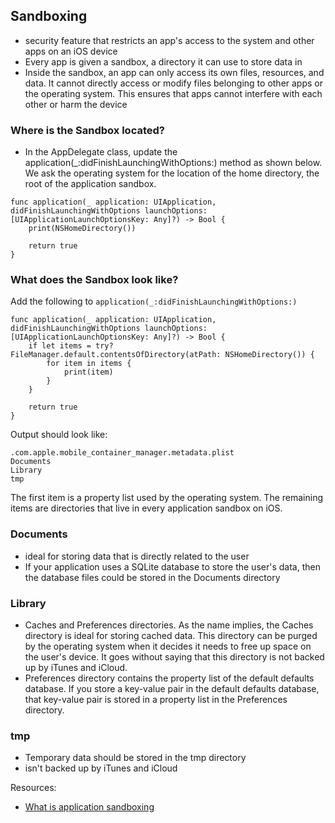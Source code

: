 ## Sandboxing

- security feature that restricts an app's access to the system and other apps on an iOS device
- Every app is given a sandbox, a directory it can use to store data in
- Inside the sandbox, an app can only access its own files, resources, and data. It cannot directly access or modify files belonging to other apps or the operating system. This ensures that apps cannot interfere with each other or harm the device

### Where is the Sandbox located?
- In the AppDelegate class, update the application(_:didFinishLaunchingWithOptions:) method as shown below. We ask the operating system for the location of the home directory, the root of the application sandbox.

```
func application(_ application: UIApplication, didFinishLaunchingWithOptions launchOptions: [UIApplicationLaunchOptionsKey: Any]?) -> Bool {
    print(NSHomeDirectory())

    return true
}
```

### What does the Sandbox look like?
Add the following to `application(_:didFinishLaunchingWithOptions:)`

```
func application(_ application: UIApplication, didFinishLaunchingWithOptions launchOptions: [UIApplicationLaunchOptionsKey: Any]?) -> Bool {
    if let items = try? FileManager.default.contentsOfDirectory(atPath: NSHomeDirectory()) {
        for item in items {
            print(item)
        }
    }

    return true
}
```
Output should look like:
```
.com.apple.mobile_container_manager.metadata.plist
Documents
Library
tmp
```

The first item is a property list used by the operating system. The remaining items are directories that live in every application sandbox on iOS.

### Documents
- ideal for storing data that is directly related to the user
- If your application uses a SQLite database to store the user's data, then the database files could be stored in the Documents directory

### Library
- Caches and Preferences directories. As the name implies, the Caches directory is ideal for storing cached data. This directory can be purged by the operating system when it decides it needs to free up space on the user's device. It goes without saying that this directory is not backed up by iTunes and iCloud.
- Preferences directory contains the property list of the default defaults database. If you store a key-value pair in the default defaults database, that key-value pair is stored in a property list in the Preferences directory.

### tmp
- Temporary data should be stored in the tmp directory
- isn't backed up by iTunes and iCloud

Resources:
- [What is application sandboxing](https://cocoacasts.com/what-is-application-sandboxing/)